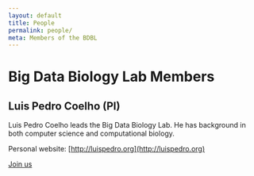 ```yaml
---
layout: default
title: People
permalink: people/
meta: Members of the BDBL
---
```

# Big Data Biology Lab Members

## Luis Pedro Coelho (PI)

Luis Pedro Coelho leads the Big Data Biology Lab. He has background in both
computer science and computational biology.

Personal website: [http://luispedro.org](http://luispedro.org)

[Join us](/positions/)
